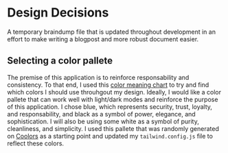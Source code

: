 # Design Decisions

A temporary braindump file that is updated throughout development in an effort to make writing a blogpost and more robust document easier.

## Selecting a color pallete

The premise of this application is to reinforce responsability and consistency. To that end, I used this [color meaning chart](https://www.color-meanings.com/color-symbolism-chart/) to try and find which colors I should use throuhgout my design. Ideally, I would like a color pallete that can work well with light/dark modes and reinforce the purpose of this application. I chose blue, which represents security, trust, loyalty, and responsability, and black as a symbol of power, elegance, and sophistication. I will also be using some white as a symbol of purity, cleanliness, and simplicity. I used this pallete that was randomly generated on [Coolors](https://coolors.co/04080f-507dbc-a1c6ea-bbd1ea-dae3e5) as a starting point and updated my `tailwind.config.js` file to reflect these colors.